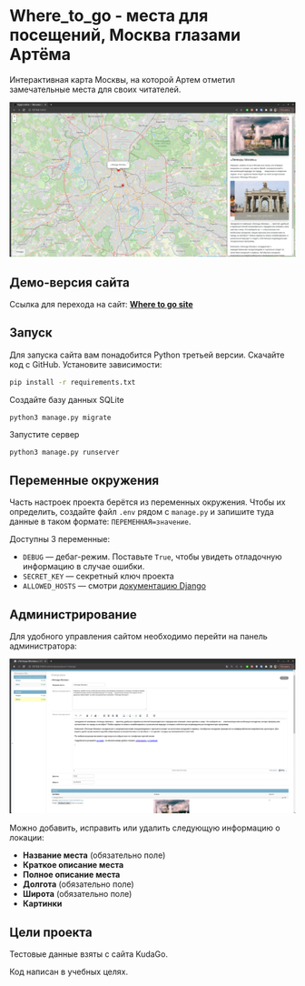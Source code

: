 # Where_to_go - места для посещений, Москва глазами Артёма

Интерактивная карта Москвы, на которой Артем отметил замечательные места для своих читателей. 

![место на карте](Moscow_place.png)

## Демо-версия сайта

Ссылка для перехода на сайт: **[Where to go site]()**

## Запуск

Для запуска сайта вам понадобится Python третьей версии.
Скачайте код с GitHub. Установите зависимости:

```sh
pip install -r requirements.txt
```

Создайте базу данных SQLite

```sh
python3 manage.py migrate
```

Запустите сервер

```
python3 manage.py runserver
```

## Переменные окружения

Часть настроек проекта берётся из переменных окружения. Чтобы их определить, создайте файл `.env` рядом с `manage.py` и запишите туда данные в таком формате: `ПЕРЕМЕННАЯ=значение`.

Доступны 3 переменные:
- `DEBUG` — дебаг-режим. Поставьте `True`, чтобы увидеть отладочную информацию в случае ошибки.
- `SECRET_KEY` — секретный ключ проекта
- `ALLOWED_HOSTS` — смотри [документацию Django](https://docs.djangoproject.com/en/3.1/ref/settings/#allowed-hosts)


## Администрирование

Для удобного управления сайтом необходимо перейти на панель администратора:

![панель_администратора](admin_panel.png)

Можно добавить, исправить или удалить следующую информацию о локации:

* **Название места** (обязательно поле)
* **Краткое описание места**
* **Полное описание места**
* **Долгота** (обязательно поле)
* **Широта** (обязательно поле)
* **Картинки**

## Цели проекта

Тестовые данные взяты с сайта KudaGo.

Код написан в учебных целях.